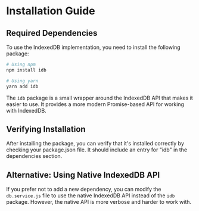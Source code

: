 # Installation Guide

## Required Dependencies

To use the IndexedDB implementation, you need to install the following package:

```bash
# Using npm
npm install idb

# Using yarn
yarn add idb
```

The `idb` package is a small wrapper around the IndexedDB API that makes it easier to use. It provides a more modern Promise-based API for working with IndexedDB.

## Verifying Installation

After installing the package, you can verify that it's installed correctly by checking your package.json file. It should include an entry for "idb" in the dependencies section.

## Alternative: Using Native IndexedDB API

If you prefer not to add a new dependency, you can modify the `db.service.js` file to use the native IndexedDB API instead of the `idb` package. However, the native API is more verbose and harder to work with.